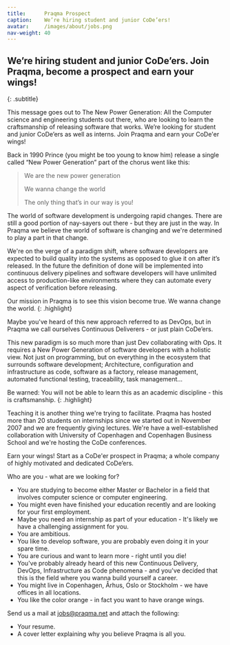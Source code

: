 ```yaml
---
title:      Praqma Prospect
caption:    We’re hiring student and junior CoDe’ers!
avatar:     /images/about/jobs.png
nav-weight: 40
---
```


## We’re hiring student and junior CoDe’ers. Join Praqma, become a prospect and earn your wings!
{: .subtitle}

This message goes out to The New Power Generation: All the Computer science and engineering students out there, who are looking to learn the craftsmanship of releasing software that works. We’re looking for student and junior CoDe’ers as well as interns. Join Praqma and earn your CoDe'er wings!

Back in 1990 Prince (you might be too young to know him) release a single called “New Power Generation” part of the chorus went like this:

> We are the new power generation
>
> We wanna change the world
>
> The only thing that’s in our way is you!

The world of software development is undergoing rapid changes. There are still a good portion of nay-sayers out there - but they are just in the way. In Praqma we believe the world of software is changing and we're determined to play a part in that change.

We're on the verge of a paradigm shift, where software developers are expected to build quality into the systems as opposed to glue it on after it’s released. In the future the definition of done will be implemented into continuous delivery pipelines and software developers will have unlimited access to production-like environments where they can automate every aspect of verification before releasing.

Our mission in Praqma is to see this vision become true. We wanna change the world.
{: .highlight}

Maybe you've heard of this new approach referred to as DevOps, but in Praqma we call ourselves Continuous Deliverers - or just plain CoDe’ers.

This new paradigm is so much more than just Dev collaborating with Ops. It requires a New Power Generation of software developers with a holistic view. Not just on programming, but on everything in the ecosystem that surrounds software development; Architecture, configuration and infrastructure as code, software as a factory, release management, automated functional testing, traceability, task management…

Be warned: You will not be able to learn this as an academic discipline - this is craftsmanship.
{: .highlight}

Teaching it is another thing we're trying to facilitate. Praqma has hosted more than 20 students on internships since we started out in November 2007 and we are frequently giving lectures. We're have a well-established collaboration with University of Copenhagen and Copenhagen Business School and we're hosting the CoDe conferences.

Earn your wings! Start as a CoDe'er prospect in Praqma; a whole company of highly motivated and dedicated CoDe’ers.

Who are you - what are we looking for?

 * You are studying to become either Master or Bachelor in a field that involves computer science or computer engineering.
 * You might even have finished your education recently and are looking for your first employment.
 * Maybe you need an internship as part of your education - It's likely we have a challenging assignment for you.
 * You are ambitious.
 * You like to develop software, you are probably even doing it in your spare time.
 * You are curious and want to learn more - right until you die!
 * You've probably already heard of this new Continuous Delivery, DevOps, Infrastructure as Code phenomena - and you've decided that this is the field where you wanna build yourself a career.
 * You might live in Copenhagen, Århus, Oslo or Stockholm - we have offices in all locations.
 * You like the color orange - in fact you want to have orange wings.


Send us a mail at jobs@praqma.net and attach the following:

 * Your resume.
 * A cover letter explaining why you believe Praqma is all you.
